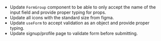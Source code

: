 - Update `FormGroup` component to be able to only accept the name of the input field and provide proper typing for props.
- Update all icons with the standard size from figma.
- Update `useForm` to accept validation as an object and provide proper typing.
- Update signup/profile page to validate form before submitting.

